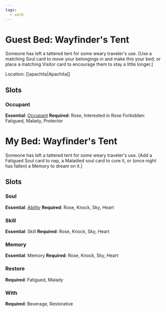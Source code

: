 ```yaml
---
tags:
  - verb
---
```

# Guest Bed: Wayfinder's Tent
Someone has left a tattered tent for some weary traveler's use. \[Use a matching Soul card to move your belongings in and make this your bed; or place a matching Visitor card to encourage them to stay a little longer.]

Location: [[apachita|Apachita]]
## Slots
### Occupant
**Essential**: [Occupant](https://uadaf.theevilroot.xyz/rowenarium/element/campable)
**Required**: Rose, Interested in Rose
Forbidden: Fatigued, Malady, Protector
# My Bed: Wayfinder's Tent
Someone has left a tattered tent for some weary traveler's use. \[Add a Fatigued Soul card to nap, a Maladied soul card to cure it, or (once night has fallen) a Memory to dream on it.]
## Slots
### Soul
**Essential**: [Ability](https://uadaf.theevilroot.xyz/rowenarium/element/ability)
**Required**: Rose, Knock, Sky, Heart
### Skill
**Essential**: Skill
**Required**: Rose, Knock, Sky, Heart
### Memory
**Essential**: Memory
**Required**: Rose, Knock, Sky, Heart
### Restore
**Required**: Fatigued, Malady
### With
**Required**: Beverage, Restorative